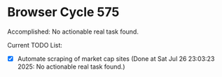 # Browser Cycle 575

Accomplished: No actionable real task found.

Current TODO List:

- [x] Automate scraping of market cap sites  (Done at Sat Jul 26 23:03:23 2025: No actionable real task found.)